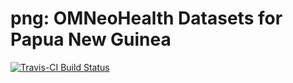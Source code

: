 # png: OMNeoHealth Datasets for Papua New Guinea

[![Travis-CI Build Status](https://travis-ci.org/omneohealth/png.svg?branch=master)](https://travis-ci.org/omneohealth/png)
